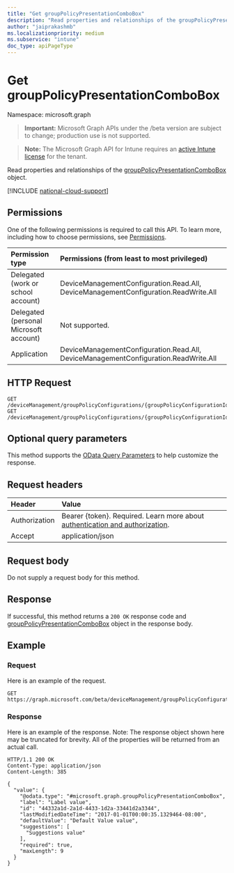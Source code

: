 ```yaml
---
title: "Get groupPolicyPresentationComboBox"
description: "Read properties and relationships of the groupPolicyPresentationComboBox object."
author: "jaiprakashmb"
ms.localizationpriority: medium
ms.subservice: "intune"
doc_type: apiPageType
---
```


# Get groupPolicyPresentationComboBox

Namespace: microsoft.graph

> **Important:** Microsoft Graph APIs under the /beta version are subject to change; production use is not supported.

> **Note:** The Microsoft Graph API for Intune requires an [active Intune license](https://go.microsoft.com/fwlink/?linkid=839381) for the tenant.

Read properties and relationships of the [groupPolicyPresentationComboBox](../resources/intune-grouppolicy-grouppolicypresentationcombobox.md) object.

[!INCLUDE [national-cloud-support](../../includes/all-clouds.md)]

## Permissions
One of the following permissions is required to call this API. To learn more, including how to choose permissions, see [Permissions](/graph/permissions-reference).

|Permission type|Permissions (from least to most privileged)|
|:---|:---|
|Delegated (work or school account)|DeviceManagementConfiguration.Read.All, DeviceManagementConfiguration.ReadWrite.All|
|Delegated (personal Microsoft account)|Not supported.|
|Application|DeviceManagementConfiguration.Read.All, DeviceManagementConfiguration.ReadWrite.All|

## HTTP Request
<!-- {
  "blockType": "ignored"
}
-->
``` http
GET /deviceManagement/groupPolicyConfigurations/{groupPolicyConfigurationId}/definitionValues/{groupPolicyDefinitionValueId}/presentationValues/{groupPolicyPresentationValueId}/presentation
GET /deviceManagement/groupPolicyConfigurations/{groupPolicyConfigurationId}/definitionValues/{groupPolicyDefinitionValueId}/presentationValues/{groupPolicyPresentationValueId}/presentation/definition/presentations/{groupPolicyPresentationId}
```

## Optional query parameters
This method supports the [OData Query Parameters](/graph/query-parameters) to help customize the response.

## Request headers
|Header|Value|
|:---|:---|
|Authorization|Bearer {token}. Required. Learn more about [authentication and authorization](/graph/auth/auth-concepts).|
|Accept|application/json|

## Request body
Do not supply a request body for this method.

## Response
If successful, this method returns a `200 OK` response code and [groupPolicyPresentationComboBox](../resources/intune-grouppolicy-grouppolicypresentationcombobox.md) object in the response body.

## Example

### Request
Here is an example of the request.
``` http
GET https://graph.microsoft.com/beta/deviceManagement/groupPolicyConfigurations/{groupPolicyConfigurationId}/definitionValues/{groupPolicyDefinitionValueId}/presentationValues/{groupPolicyPresentationValueId}/presentation
```

### Response
Here is an example of the response. Note: The response object shown here may be truncated for brevity. All of the properties will be returned from an actual call.
``` http
HTTP/1.1 200 OK
Content-Type: application/json
Content-Length: 385

{
  "value": {
    "@odata.type": "#microsoft.graph.groupPolicyPresentationComboBox",
    "label": "Label value",
    "id": "44332a1d-2a1d-4433-1d2a-33441d2a3344",
    "lastModifiedDateTime": "2017-01-01T00:00:35.1329464-08:00",
    "defaultValue": "Default Value value",
    "suggestions": [
      "Suggestions value"
    ],
    "required": true,
    "maxLength": 9
  }
}
```

